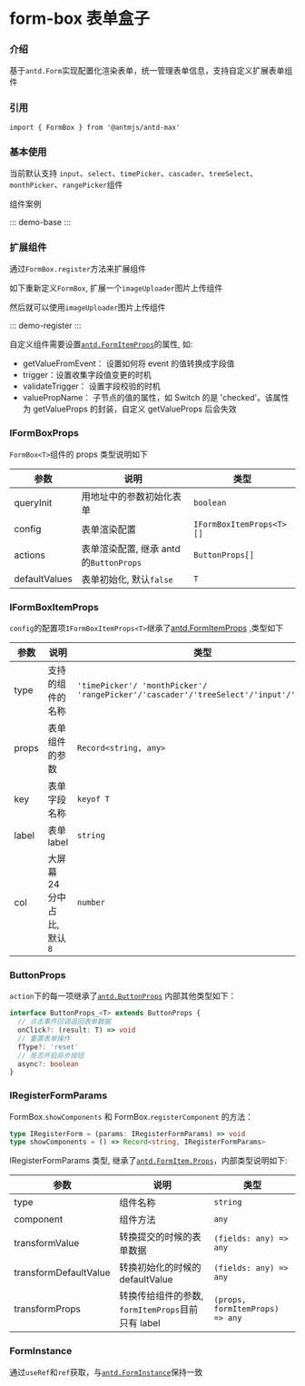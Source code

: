 # form-box 表单盒子

### 介绍

基于`antd.Form`实现配置化渲染表单，统一管理表单信息，支持自定义扩展表单组件

### 引用

```tsx
import { FormBox } from '@antmjs/antd-max'
```

### 基本使用

当前默认支持 `input`、`select`、`timePicker`、`cascader`、`treeSelect`、`monthPicker`、`rangePicker`组件

组件案例

::: demo-base :::

### 扩展组件

通过`FormBox.register`方法来扩展组件

如下重新定义`FormBox`, 扩展一个`imageUploader`图片上传组件

然后就可以使用`imageUploader`图片上传组件

::: demo-register :::

自定义组件需要设置[`antd.FormItemProps`](https://ant.design/components/form-cn#formitem)的属性, 如:

- getValueFromEvent： 设置如何将 event 的值转换成字段值
- trigger：设置收集字段值变更的时机
- validateTrigger： 设置字段校验的时机
- valuePropName： 子节点的值的属性，如 Switch 的是 'checked'。该属性为 getValueProps 的封装，自定义 getValueProps 后会失效

### IFormBoxProps

`FormBox<T>`组件的 props 类型说明如下

| 参数          | 说明                                    | 类型                     |
| ------------- | --------------------------------------- | ------------------------ |
| queryInit     | 用地址中的参数初始化表单                | `boolean`                |
| config        | 表单渲染配置                            | `IFormBoxItemProps<T>[]` |
| actions       | 表单渲染配置, 继承 antd 的`ButtonProps` | `ButtonProps[]`          |
| defaultValues | 表单初始化, 默认`false`                 | `T`                      |

### IFormBoxItemProps

`config`的配置项`IFormBoxItemProps<T>`继承了[antd.FormItemProps](https://ant.design/components/form-cn#formitem) ,类型如下

| 参数  | 说明                        | 类型                                                                                  |
| ----- | --------------------------- | ------------------------------------------------------------------------------------- |
| type  | 支持的组件的名称            | `'timePicker'/ 'monthPicker'/ 'rangePicker'/'cascader'/'treeSelect'/'input'/'select'` |
| props | 表单组件的参数              | `Record<string, any>`                                                                 |
| key   | 表单字段名称                | `keyof T`                                                                             |
| label | 表单 label                  | `string`                                                                              |
| col   | 大屏幕 24 分中占比, 默认`8` | `number`                                                                              |

### ButtonProps

`action`下的每一项继承了[`antd.ButtonProps`](https://ant.design/components/button-cn#api)
内部其他类型如下：

```ts
interface ButtonProps_<T> extends ButtonProps {
  // 点击事件回调返回表单数据
  onClick?: (result: T) => void
  // 重置表单操作
  fType?: 'reset'
  // 是否开启异步按钮
  async?: boolean
}
```

### IRegisterFormParams

FormBox.`showComponents` 和 FormBox.`registerComponent` 的方法：

```ts
type IRegisterForm = (params: IRegisterFormParams) => void
type showComponents = () => Record<string, IRegisterFormParams>
```

IRegisterFormParams 类型, 继承了[`antd.FormItem.Props`](https://ant.design/components/form-cn#formitem)，内部类型说明如下:

| 参数                  | 说明                                              | 类型                            |
| --------------------- | ------------------------------------------------- | ------------------------------- |
| type                  | 组件名称                                          | `string`                        |
| component             | 组件方法                                          | `any`                           |
| transformValue        | 转换提交的时候的表单数据                          | `(fields: any) => any`          |
| transformDefaultValue | 转换初始化的时候的 defaultValue                   | `(fields: any) => any`          |
| transformProps        | 转换传给组件的参数, `formItemProps`目前只有 label | `(props, formItemProps) => any` |

### FormInstance

通过`useRef`和`ref`获取，与[`antd.FormInstance`](https://ant.design/components/form-cn#forminstance)保持一致
